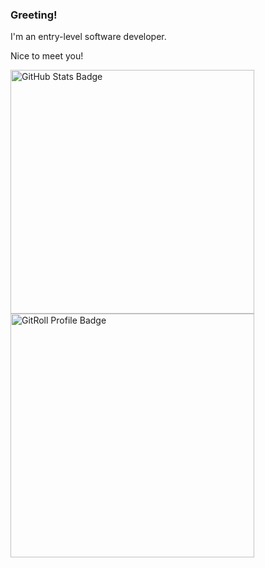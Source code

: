 <div>
    <h3>Greeting!</h3>
    <p>I'm an entry-level software developer.</p>
    <p>Nice to meet you!</p>
</div>

<div>
    <img width="390" src="https://github-readme-stats.vercel.app/api?username=supersonictw" alt="GitHub Stats Badge" />
    <br />
    <a href="https://gitroll.io/profile/uKo91u8MAXGT2blVaCUeKHn6MJvl1" target="_blank">
        <img width="390" src="https://gitroll.io/api/badges/profiles/v1/uKo91u8MAXGT2blVaCUeKHn6MJvl1?v=3" alt="GitRoll Profile Badge" />
    </a>
</div>
